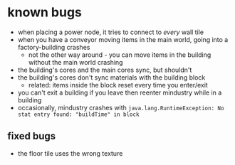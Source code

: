 # known bugs

* when placing a power node, it tries to connect to *every* wall tile
* when you have a conveyor moving items in the main world, going into a factory-building crashes
	+ not the other way around - you can move items in the building without the main world crashing
* the building's cores and the main cores sync, but shouldn't
* the building's cores don't sync materials with the building block
	* related: items inside the block reset every time you enter/exit
* you can't exit a building if you leave then reenter mindustry while in a building 
* occasionally, mindustry crashes with `java.lang.RuntimeException: No stat entry found: "buildTime" in block`

## fixed bugs

* the floor tile uses the wrong texture
